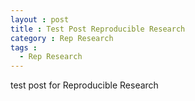 ```yaml
---
layout : post
title : Test Post Reproducible Research
category : Rep Research
tags :
  - Rep Research
---
```


test post for Reproducible Research

